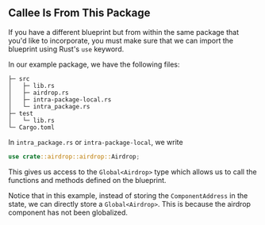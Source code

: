 ## Callee Is From This Package
If you have a different blueprint but from within the same package that you'd like to incorporate, you must make sure that we can import the blueprint using Rust's `use` keyword.

In our example package, we have the following files:
```
├─ src
│   ├─ lib.rs
│   ├─ airdrop.rs
│   ├─ intra-package-local.rs
│   └─ intra_package.rs
├─ test
│   └─ lib.rs
└─ Cargo.toml
```

In `intra_package.rs` or `intra-package-local`, we write

```rust
use crate::airdrop::airdrop::Airdrop;
```

This gives us access to the `Global<Airdrop>` type which allows us to call the functions and methods defined on the blueprint.

Notice that in this example, instead of storing the `ComponentAddress` in the state, we can directly store a `Global<Airdrop>`. This is because the airdrop component has not been globalized.